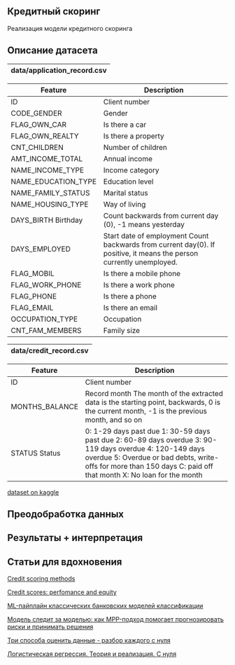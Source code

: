 ## Кредитный скоринг

Реализация модели кредитного скоринга

## Описание датасета


| data/application_record.csv |
|--------------------|

| Feature | Description |
|----------|----------|
| ID | Client number |
| CODE_GENDER	| Gender |
| FLAG_OWN_CAR | Is there a car	|
| FLAG_OWN_REALTY	| Is there a property	|
| CNT_CHILDREN	| Number of children	|
| AMT_INCOME_TOTAL	| Annual income	|
| NAME_INCOME_TYPE	| Income category	|
| NAME_EDUCATION_TYPE	| Education level	|
| NAME_FAMILY_STATUS	| Marital status	|
| NAME_HOUSING_TYPE	| Way of living	|
| DAYS_BIRTH	Birthday	| Count backwards from current day (0), -1 means yesterday |
| DAYS_EMPLOYED	| Start date of employment	Count backwards from current day(0). If positive, it means the person currently unemployed. |
| FLAG_MOBIL	| Is there a mobile phone	|
| FLAG_WORK_PHONE	| Is there a work phone	|
| FLAG_PHONE	| Is there a phone |
| FLAG_EMAIL	| Is there an email	|
| OCCUPATION_TYPE	| Occupation	|
| CNT_FAM_MEMBERS	| Family size |


| data/credit_record.csv |
|--------------------|

| Feature | Description |
|----------|----------|
| ID | Client number |
| MONTHS_BALANCE	| Record month	The month of the extracted data is the starting point, backwards, 0 is the current month, -1 is the previous month, and so on |
| STATUS	Status	| 0: 1-29 days past due 1: 30-59 days past due 2: 60-89 days overdue 3: 90-119 days overdue 4: 120-149 days overdue 5: Overdue or bad debts, write-offs for more than 150 days C: paid off that month X: No loan for the month |

[dataset on kaggle](https://www.kaggle.com/datasets/rikdifos/credit-card-approval-prediction)

## Преодобработка данных

## Результаты + интерпретация

## Статьи для вдохновения

[Credit scoring methods](https://pdf.sciencedirectassets.com/313360/1-s2.0-S2405918821X00037/1-s2.0-S2405918822000095/main.pdf?X-Amz-Security-Token=IQoJb3JpZ2luX2VjENr%2F%2F%2F%2F%2F%2F%2F%2F%2F%2FwEaCXVzLWVhc3QtMSJGMEQCIDjFi6z78zKWIAp7KLlCQh7%2B4nmLCFhSyCf9drFGfkESAiAUSvGKR6yy0TcasG2pU14zmUyhfyhk8l%2Fsflvh6K0JmyqzBQgSEAUaDDA1OTAwMzU0Njg2NSIMGFZB5KTVFqoQD675KpAF0FzbnvhcMi%2FpXB3McTNc9P2XrpBwFhaEJfjbudiAQZxUgQXIL%2BibTi%2FOHI5tnc4%2FQmTylFImVOnE6U0gYLY238Go5BmhQ18XzR1Ail7gIYeIBQMB8%2F2sGKVfFKH3R6L2lGjT4fMsBTl5%2FWNE%2B1seD4oKfoLfXX7zshzOLV8TQceHe%2FnchzrwvHGZFFwEFH4eG1doBVJFqqxEJFLZV94xENpieJDmWC2tqv6JGaZU54CQqXAUPyxA3HAhPrlrdsoqGL0aHBsR2bnFZPbJTS6Pz9dpzsQ6nN7jBQgUFWZtc9uqdRHtBWKFDJ1NbK3RhyZElExRMsvcaJBnZOpUAuP0TVLTAP4ZXTeWcLRugTrb7MOGDufl8mTTueaal6ZmqyXrYWEL%2BStH9IGGaRF6s18aOr110aBll3n57jOUvmmxMMxGZTyU4hlhMmzH54o%2FgzBzs84QMxbRkYLUkMJLnnFY%2FbiCaCYiIm4g%2BLldKlkrlD0G%2BnQdxFIPvSODhb2ZlmgQwep7R5hqMCBhc%2BqKrl8Zb2MvzbTrOqgxj7kmQfEIivG5%2F543wLcSLiOH6qWVFAd0bvQ%2F0RZvTGMk8ldw%2B%2FQGYjGoRQ%2BcGZi21QWUWCeHBHH38eJOczBQ4ff6w4KPtS39L8ehzJawe5XcJnG6J69a0SnX8S3IVu8qZqjk%2B6fTLDyTjR56v6nYSmpyik1pFuvfchPb0GbN%2B6WAas4rjvtUtWU5aNSYjs2gxGXc80px4irON1Y3PFpaPORnQdDIQg9FaEDjSMpT31wfjSgEU%2FhX5wdDUt9RNmFont%2FCPqDzs6dAPxGX%2B0M5mZw%2Bo%2BgexfIIqUJQ4glSYa0scf%2BY8UJsPL0SpGEV1%2FQoFAr82837Sj8w3MvrvQY6sgHl%2Bjh3AUWF3z6xXhEz%2BDOfX%2Fv7iQ60XssQBbep9Ef3JYpNmuGuqfzUCf2%2B91Wy1FJS3sX02uc5wcVnl7SAQYEGet%2BSXwTduNRQYIu43%2FPW1X67fvm4DIGZBvUUcULlckvQmhnWyXuUvZbeej9Znu%2BfdHREUegO1Frw0MP5xu6zHKNwNG0sKnSaG%2Bo14d4NZK0cTyqqnKvBVG6Ej%2Fvw5uRer76HIYLHFTnSAQannQ%2BIQW6M&X-Amz-Algorithm=AWS4-HMAC-SHA256&X-Amz-Date=20250223T094810Z&X-Amz-SignedHeaders=host&X-Amz-Expires=300&X-Amz-Credential=ASIAQ3PHCVTYYNS475TS%2F20250223%2Fus-east-1%2Fs3%2Faws4_request&X-Amz-Signature=476a6d57399836c3ebbdf5e2fa5790858ce52af048e2716165335f2d9d6cbb29&hash=6909a298348249e8d768c75e1d90165221e4536f1539742bdadbced0f73b3976&host=68042c943591013ac2b2430a89b270f6af2c76d8dfd086a07176afe7c76c2c61&pii=S2405918822000095&tid=spdf-466132fd-c5f0-410c-9cdb-12cd81a693ea&sid=0583799a72978842b96a5fe329b6855a19f6gxrqb&type=client&tsoh=d3d3LnNjaWVuY2VkaXJlY3QuY29t&rh=d3d3LnNjaWVuY2VkaXJlY3QuY29t&ua=17135d53595753045754&rr=91664c739f9e8d9e&cc=ru)

[Credit scores: perfomance and equity](https://www.nber.org/system/files/working_papers/w32917/w32917.pdf)

[ML-пайплайн классических банковских моделей классификации](https://habr.com/ru/companies/vtb/articles/725928/)

[Модель следит за моделью: как MPP-подход помогает прогнозировать риски и принимать решения](https://habr.com/ru/companies/vtb/articles/505892/)

[Три способа оценить данные - разбор каждого с нуля](https://dzen.ru/a/ZugQ6etOIHBDpnEM)

[Логистическая регрессия. Теория и реализация. С нуля](https://habr.com/ru/articles/864890/)
